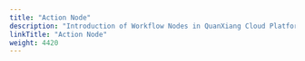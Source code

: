 ```yaml
---
title: "Action Node"
description: "Introduction of Workflow Nodes in QuanXiang Cloud Platform"
linkTitle: "Action Node"
weight: 4420
---
```



